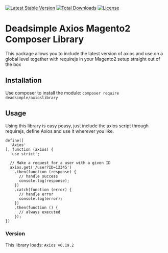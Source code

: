 [![Latest Stable Version](https://poser.pugx.org/deadsimple/axioslibrary/version)](https://packagist.org/packages/deadsimple/axioslibrary) [![Total Downloads](https://poser.pugx.org/deadsimple/axioslibrary/downloads)](https://packagist.org/packages/deadsimple/axioslibrary) [![License](https://poser.pugx.org/deadsimple/axioslibrary/license)](https://packagist.org/packages/deadsimple/axioslibrary)

# Deadsimple Axios Magento2 Composer Library

This package allows you to include the latest version of axios and use on a global level together with requirejs in your Magento2 setup straight out of the box

## Installation

Use composer to install the module: `composer require deadsimple/axioslibrary`

## Usage
Using this library is easy peasy, just include the axios script through requirejs, define Axios and use it wherever you like.


```
define([
  'Axios'
], function (axios) {
  'use strict';
  
  // Make a request for a user with a given ID
  axios.get('/user?ID=12345')
    .then(function (response) {
      // handle success
      console.log(response);
    })
    .catch(function (error) {
      // handle error
      console.log(error);
    })
    .then(function () {
      // always executed
    });
})
``` 

### Version

This library loads: `Axios v0.19.2`
